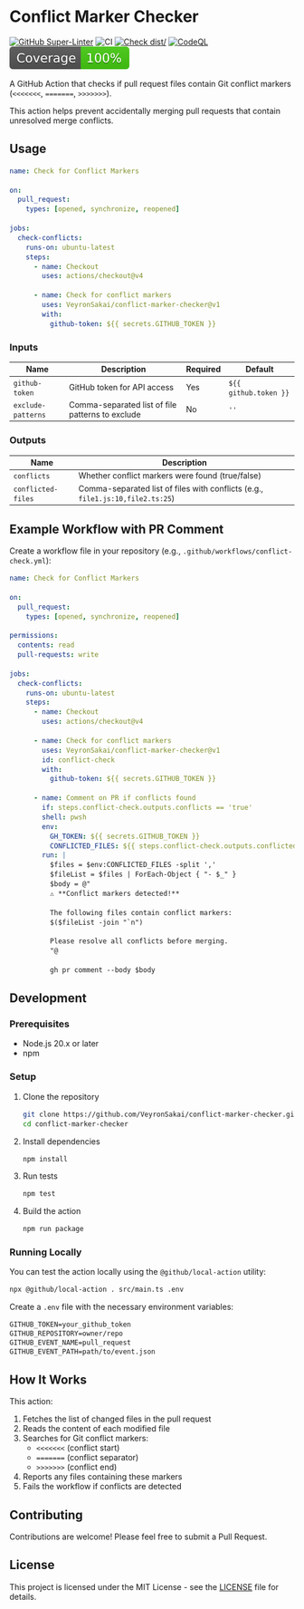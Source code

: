 # Conflict Marker Checker

[![GitHub Super-Linter](https://github.com/VeyronSakai/conflict-marker-checker/actions/workflows/linter.yml/badge.svg)](https://github.com/super-linter/super-linter)
![CI](https://github.com/VeyronSakai/conflict-marker-checker/actions/workflows/ci.yml/badge.svg)
[![Check dist/](https://github.com/VeyronSakai/conflict-marker-checker/actions/workflows/check-dist.yml/badge.svg)](https://github.com/VeyronSakai/conflict-marker-checker/actions/workflows/check-dist.yml)
[![CodeQL](https://github.com/VeyronSakai/conflict-marker-checker/actions/workflows/codeql-analysis.yml/badge.svg)](https://github.com/VeyronSakai/conflict-marker-checker/actions/workflows/codeql-analysis.yml)
[![Coverage](./badges/coverage.svg)](./badges/coverage.svg)

A GitHub Action that checks if pull request files contain Git conflict markers
(`<<<<<<<`, `=======`, `>>>>>>>`).

This action helps prevent accidentally merging pull requests that contain
unresolved merge conflicts.

## Usage

```yaml
name: Check for Conflict Markers

on:
  pull_request:
    types: [opened, synchronize, reopened]

jobs:
  check-conflicts:
    runs-on: ubuntu-latest
    steps:
      - name: Checkout
        uses: actions/checkout@v4

      - name: Check for conflict markers
        uses: VeyronSakai/conflict-marker-checker@v1
        with:
          github-token: ${{ secrets.GITHUB_TOKEN }}
```

### Inputs

| Name               | Description                                      | Required | Default               |
| ------------------ | ------------------------------------------------ | -------- | --------------------- |
| `github-token`     | GitHub token for API access                      | Yes      | `${{ github.token }}` |
| `exclude-patterns` | Comma-separated list of file patterns to exclude | No       | `''`                  |

### Outputs

| Name               | Description                                                                    |
| ------------------ | ------------------------------------------------------------------------------ |
| `conflicts`        | Whether conflict markers were found (true/false)                               |
| `conflicted-files` | Comma-separated list of files with conflicts (e.g., `file1.js:10,file2.ts:25`) |

## Example Workflow with PR Comment

Create a workflow file in your repository (e.g.,
`.github/workflows/conflict-check.yml`):

```yaml
name: Check for Conflict Markers

on:
  pull_request:
    types: [opened, synchronize, reopened]

permissions:
  contents: read
  pull-requests: write

jobs:
  check-conflicts:
    runs-on: ubuntu-latest
    steps:
      - name: Checkout
        uses: actions/checkout@v4

      - name: Check for conflict markers
        uses: VeyronSakai/conflict-marker-checker@v1
        id: conflict-check
        with:
          github-token: ${{ secrets.GITHUB_TOKEN }}

      - name: Comment on PR if conflicts found
        if: steps.conflict-check.outputs.conflicts == 'true'
        shell: pwsh
        env:
          GH_TOKEN: ${{ secrets.GITHUB_TOKEN }}
          CONFLICTED_FILES: ${{ steps.conflict-check.outputs.conflicted-files }}
        run: |
          $files = $env:CONFLICTED_FILES -split ','
          $fileList = $files | ForEach-Object { "- $_" }
          $body = @"
          ⚠️ **Conflict markers detected!**

          The following files contain conflict markers:
          $($fileList -join "`n")

          Please resolve all conflicts before merging.
          "@

          gh pr comment --body $body
```

## Development

### Prerequisites

- Node.js 20.x or later
- npm

### Setup

1. Clone the repository

   ```bash
   git clone https://github.com/VeyronSakai/conflict-marker-checker.git
   cd conflict-marker-checker
   ```

2. Install dependencies

   ```bash
   npm install
   ```

3. Run tests

   ```bash
   npm test
   ```

4. Build the action
   ```bash
   npm run package
   ```

### Running Locally

You can test the action locally using the `@github/local-action` utility:

```bash
npx @github/local-action . src/main.ts .env
```

Create a `.env` file with the necessary environment variables:

```env
GITHUB_TOKEN=your_github_token
GITHUB_REPOSITORY=owner/repo
GITHUB_EVENT_NAME=pull_request
GITHUB_EVENT_PATH=path/to/event.json
```

## How It Works

This action:

1. Fetches the list of changed files in the pull request
2. Reads the content of each modified file
3. Searches for Git conflict markers:
   - `<<<<<<<` (conflict start)
   - `=======` (conflict separator)
   - `>>>>>>>` (conflict end)
4. Reports any files containing these markers
5. Fails the workflow if conflicts are detected

## Contributing

Contributions are welcome! Please feel free to submit a Pull Request.

## License

This project is licensed under the MIT License - see the [LICENSE](LICENSE) file
for details.
